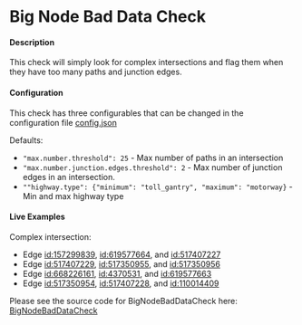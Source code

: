 # Big Node Bad Data Check

#### Description

This check will simply look for complex intersections and flag them when they have too many paths and junction edges.

#### Configuration

This check has three configurables that can be changed in the configuration file [config.json](../../config/configuration.json)

Defaults:
- ```"max.number.threshold": 25``` - Max number of paths in an intersection
- ```"max.number.junction.edges.threshold": 2``` - Max number of junction edges in an intersection.
- ```""highway.type": {"minimum": "toll_gantry", "maximum": "motorway}``` - Min and max highway type 

#### Live Examples

Complex intersection:
- Edge [id:157299839](https://www.openstreetmap.org/way/157299839), [id:619577664](https://www.openstreetmap.org/way/619577664), and [id:517407227](https://www.openstreetmap.org/way/517407227)
- Edge [id:517407229](https://www.openstreetmap.org/way/517407229), [id:517350955](https://www.openstreetmap.org/way/517350955), and [id:517350956](https://www.openstreetmap.org/way/517350956)
- Edge [id:668226161](https://www.openstreetmap.org/way/668226161), [id:4370531](https://www.openstreetmap.org/way/4370531), and [id:619577663](https://www.openstreetmap.org/way/619577663)
- Edge [id:517350954](https://www.openstreetmap.org/way/517350954), [id:517407228](https://www.openstreetmap.org/way/517407228), and [id:110014409](https://www.openstreetmap.org/way/110014409)

Please see the source code for BigNodeBadDataCheck here: [BigNodeBadDataCheck](../../src/main/java/org/openstreetmap/atlas/checks/validation/intersections/BigNodeBadDataCheck.java)